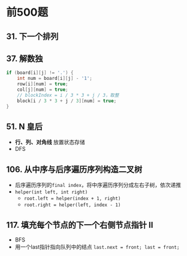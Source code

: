 # 前500题

## 31. 下一个排列

## 37. 解数独

```java
if (board[i][j] != '.') {
    int num = board[i][j] - '1';
    row[i][num] = true;
    col[j][num] = true;
    // blockIndex = i / 3 * 3 + j / 3，取整
    block[i / 3 * 3 + j / 3][num] = true;
}
```

## 51. N 皇后

* **行、列、对角线** 放置状态存储
* DFS

## 106. 从中序与后序遍历序列构造二叉树

* 后序遍历序列的`final index`，将中序遍历序列分成左右子树，依次递推
* `helper(int left, int right)`
  * `root.left = helper(index + 1, right)`
  * `root.right = helper(left, index - 1)`

## 117. 填充每个节点的下一个右侧节点指针 II

* BFS
* 用一个last指针指向队列中的结点 `last.next = front; last = front;`

##